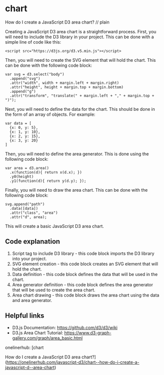 # chart

How do I create a JavaScript D3 area chart?
// plain

Creating a JavaScript D3 area chart is a straightforward process. First, you will need to include the D3 library in your project. This can be done with a simple line of code like this:
```
<script src="https://d3js.org/d3.v5.min.js"></script>
```

Then, you will need to create the SVG element that will hold the chart. This can be done with the following code block:
```
var svg = d3.select("body")
  .append("svg")
  .attr("width", width + margin.left + margin.right)
  .attr("height", height + margin.top + margin.bottom)
  .append("g")
  .attr("transform", "translate(" + margin.left + "," + margin.top + ")");
```

Next, you will need to define the data for the chart. This should be done in the form of an array of objects. For example:
```
var data = [
  {x: 0, y: 5},
  {x: 1, y: 10},
  {x: 2, y: 15},
  {x: 3, y: 20}
]
```

Then, you will need to define the area generator. This is done using the following code block:
```
var area = d3.area()
  .x(function(d){ return x(d.x); })
  .y0(height)
  .y1(function(d){ return y(d.y); });
```

Finally, you will need to draw the area chart. This can be done with the following code block:
```
svg.append("path")
  .data([data])
  .attr("class", "area")
  .attr("d", area);
```

This will create a basic JavaScript D3 area chart.

## Code explanation

1. Script tag to include D3 library - this code block imports the D3 library into your project.
2. SVG element creation - this code block creates an SVG element that will hold the chart.
3. Data definition - this code block defines the data that will be used in the chart.
4. Area generator definition - this code block defines the area generator that will be used to create the area chart.
5. Area chart drawing - this code block draws the area chart using the data and area generator.

## Helpful links
- D3.js Documentation: https://github.com/d3/d3/wiki
- D3.js Area Chart Tutorial: https://www.d3-graph-gallery.com/graph/area_basic.html

onelinerhub: [chart

How do I create a JavaScript D3 area chart?](https://onelinerhub.com/javascript-d3/chart--how-do-i-create-a-javascript-d--area-chart)